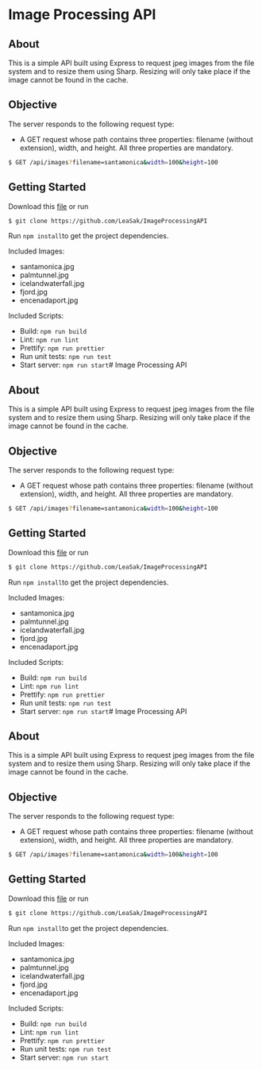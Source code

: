 # Image Processing API

## About
This is a simple API built using Express to request jpeg images from the file system and to resize them using Sharp. Resizing will only take place if the image cannot be found in the cache.

## Objective
The server responds to the following request type:
* A GET request whose path contains three properties: filename (without extension), width, and height. All three properties are mandatory.
```sh 
$ GET /api/images?filename=santamonica&width=100&height=100
```
## Getting Started
Download this [file](https://github.com/LeaSak/ImageProcessingAPI) or run 
```sh 
$ git clone https://github.com/LeaSak/ImageProcessingAPI
```
Run ```npm install```to get the project dependencies.

Included Images:
 - santamonica.jpg
 - palmtunnel.jpg
 - icelandwaterfall.jpg
 - fjord.jpg
 - encenadaport.jpg

Included Scripts:

 - Build: ```npm run build```
 - Lint: ```npm run lint```
 - Prettify: ```npm run prettier```
 - Run unit tests: ```npm run test```
 - Start server: ```npm run start```# Image Processing API

## About
This is a simple API built using Express to request jpeg images from the file system and to resize them using Sharp. Resizing will only take place if the image cannot be found in the cache.

## Objective
The server responds to the following request type:
* A GET request whose path contains three properties: filename (without extension), width, and height. All three properties are mandatory.
```sh 
$ GET /api/images?filename=santamonica&width=100&height=100
```
## Getting Started
Download this [file](https://github.com/LeaSak/ImageProcessingAPI) or run 
```sh 
$ git clone https://github.com/LeaSak/ImageProcessingAPI
```
Run ```npm install```to get the project dependencies.

Included Images:
 - santamonica.jpg
 - palmtunnel.jpg
 - icelandwaterfall.jpg
 - fjord.jpg
 - encenadaport.jpg

Included Scripts:

 - Build: ```npm run build```
 - Lint: ```npm run lint```
 - Prettify: ```npm run prettier```
 - Run unit tests: ```npm run test```
 - Start server: ```npm run start```# Image Processing API

## About
This is a simple API built using Express to request jpeg images from the file system and to resize them using Sharp. Resizing will only take place if the image cannot be found in the cache.

## Objective
The server responds to the following request type:
* A GET request whose path contains three properties: filename (without extension), width, and height. All three properties are mandatory.
```sh 
$ GET /api/images?filename=santamonica&width=100&height=100
```
## Getting Started
Download this [file](https://github.com/LeaSak/ImageProcessingAPI) or run 
```sh 
$ git clone https://github.com/LeaSak/ImageProcessingAPI
```
Run ```npm install```to get the project dependencies.

Included Images:
 - santamonica.jpg
 - palmtunnel.jpg
 - icelandwaterfall.jpg
 - fjord.jpg
 - encenadaport.jpg

Included Scripts:

 - Build: ```npm run build```
 - Lint: ```npm run lint```
 - Prettify: ```npm run prettier```
 - Run unit tests: ```npm run test```
 - Start server: ```npm run start```